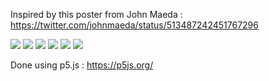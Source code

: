 
Inspired by this poster from John Maeda :
https://twitter.com/johnmaeda/status/513487242451767296

![](src/line-packing-poster-01.png)
![](src/line-packing-poster-02.png)
![](src/line-packing-poster-03.png)
![](src/line-packing-poster-04.png)
![](src/line-packing-poster-05.png)
![](src/line-packing-poster-06.png)

Done using p5.js : https://p5js.org/
